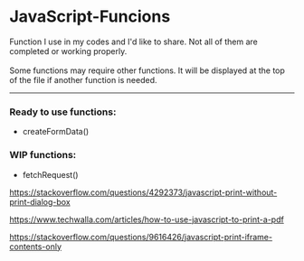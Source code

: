 # JavaScript-Funcions

Function I use in my codes and I'd like to share. Not all of them are completed or working properly.
<br><br>
Some functions may require other functions. It will be displayed at the top of the file if another function is needed.

<hr>
<h3>Ready to use functions:</h3>
<ul>
  <li>createFormData()</li>
</ul>

<h3>WIP functions:</h3>
<ul>
  <li>fetchRequest()</li>
</ul>


https://stackoverflow.com/questions/4292373/javascript-print-without-print-dialog-box

https://www.techwalla.com/articles/how-to-use-javascript-to-print-a-pdf

https://stackoverflow.com/questions/9616426/javascript-print-iframe-contents-only
